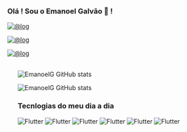 ### Olá ! Sou o Emanoel Galvão 👋 !
[
    ![@log](https://img.shields.io/badge/Gmail-D14836?style=for-the-badge&logo=gmail&logoColor=white+)
](https://mail.google.com/mail/u/0/#inbox?compose=CllgCJTLpxTkKngHkrkdRjPjCFwCmPhsjqhlfhBsTMcmkPNcvStpNhfnHmpPCrqhXhSWgGPPpfg)

[
    ![@log](https://img.shields.io/badge/LinkedIn-0077B5?style=for-the-badge&logo=linkedin&logoColor=white)
](https://www.linkedin.com/in/emanoel-galv%C3%A3o-da-silva-5955811b3/)

[
    ![@log](https://img.shields.io/badge/Instagram-E4405F?style=for-the-badge&logo=instagram&logoColor=white)
](https://www.instagram.com/e_emanoel_/)
<br><br/>
<ul>

![EmanoelG GitHub stats](https://github-readme-stats.vercel.app/api?username=EmanoelG&show_icons=true&theme=radical)

![EmanoelG GitHub stats](https://github-readme-stats.vercel.app/api?username=anuraghazra&show_icons=true&theme=radical)

### Tecnlogias do meu dia a dia
<div style="display: inline_bloc">
 <img alt="Flutter" src="https://img.shields.io/badge/Flutter-02569B?style=for-the-badge&logo=flutter&logoColor=white"/> 
 <img alt="Flutter" src="https://img.shields.io/badge/Dart-0175C2?style=for-the-badge&logo=dart&logoColor=white"/> 
 <img alt="Flutter" src="https://img.shields.io/badge/Amazon_AWS-232F3E?style=for-the-badge&logo=amazon-aws&logoColor=white"/> 
 <img alt="Flutter" src="https://img.shields.io/badge/PostgreSQL-316192?style=for-the-badge&logo=postgresql&logoColor=white"/> 
 <img alt="Flutter" src="https://img.shields.io/badge/SQLite-07405E?style=for-the-badge&logo=sqlite&logoColor=white"/> 
 <img alt="Flutter" src="https://dtffvb2501i0o.cloudfront.net/images/logos/delphi-logo-64.webp"/> 
</div>




